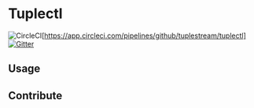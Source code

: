 # Tuplectl

![CircleCI](https://img.shields.io/circleci/build/github/tuplestream/tuplectl)[https://app.circleci.com/pipelines/github/tuplestream/tuplectl]
[![Gitter](https://badges.gitter.im/tuplestream/community.svg)](https://gitter.im/tuplestream/community?utm_source=badge&utm_medium=badge&utm_campaign=pr-badge)

## Usage



## Contribute

